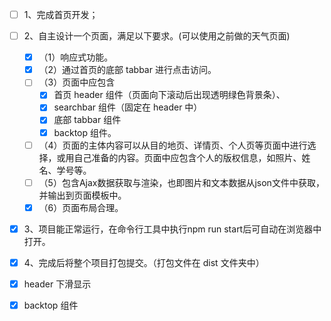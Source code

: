 - [ ] 1、完成首页开发；
- [ ] 2、自主设计一个页面，满足以下要求。(可以使用之前做的天气页面)
  - [x] （1）响应式功能。
  - [x] （2）通过首页的底部 tabbar 进行点击访问。
  - [ ] （3）页面中应包含
    - [x] 首页 header 组件（页面向下滚动后出现透明绿色背景条）、
    - [x] searchbar 组件（固定在 header 中）
    - [x] 底部 tabbar 组件
    - [x] backtop 组件。
  - [ ] （4）页面的主体内容可以从目的地页、详情页、个人页等页面中进行选择，或用自己准备的内容。页面中应包含个人的版权信息，如照片、姓名、学号等。
  - [ ] （5）包含Ajax数据获取与渲染，也即图片和文本数据从json文件中获取，并输出到页面模板中。
  - [x] （6）页面布局合理。
- [x] 3、项目能正常运行，在命令行工具中执行npm run start后可自动在浏览器中打开。
- [x] 4、完成后将整个项目打包提交。（打包文件在 dist 文件夹中）

- [x] header 下滑显示
- [x] backtop 组件